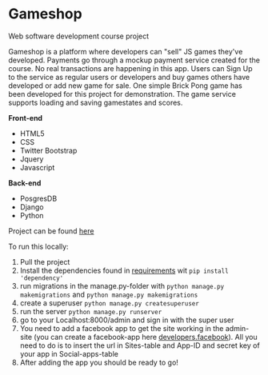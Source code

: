 # Gameshop
Web software development course project

  Gameshop is a platform where developers can "sell" JS games they've developed. Payments go through a mockup payment service created
  for the course. No real transactions are happening in this app. Users can Sign Up to the service as regular users or developers
  and buy games others have developed or add new game for sale. One simple Brick Pong game has been developed for
  this project for demonstration. The game service supports loading and saving gamestates and scores.
    
**Front-end**
- HTML5
- CSS
- Twitter Bootstrap
- Jquery
- Javascript

**Back-end**
- PosgresDB
- Django
- Python

Project can be found [here](https://indiegames.herokuapp.com/)  
  
  To run this locally:
  1. Pull the project
  2. Install the dependencies found in [requirements](./requrements.txt) wit ```pip install 'dependency'```
  3. run migrations in the manage.py-folder with ```python manage.py makemigrations``` and ```python manage.py makemigrations```
  4. create a superuser ```python manage.py createsuperuser```
  5. run the server ```python manage.py runserver```
  6. go to your Localhost:8000/admin and sign in with the super user
  7. You need to add a facebook app to get the site working in the admin-site 
  (you can create a facebook-app here [developers.facebook](https://developers.facebook.com/)). 
  All you need to do is to insert the url in Sites-table and App-ID and secret key of your app in Social-apps-table
  8. After adding the app you should be ready to go!
